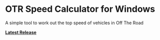 # OTR Speed Calculator for Windows
A simple tool to work out the top speed of vehicles in Off The Road

**[Latest Release](https://github.com/OTR-Speed-Calculator/OTR-Speed-Calculator/releases/latest)**
